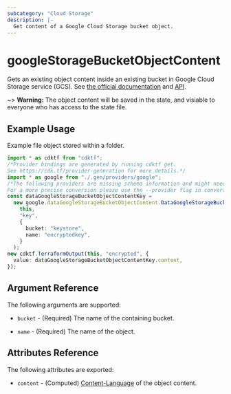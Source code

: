 ```yaml
---
subcategory: "Cloud Storage"
description: |-
  Get content of a Google Cloud Storage bucket object.
---
```


# googleStorageBucketObjectContent

Gets an existing object content inside an existing bucket in Google Cloud Storage service (GCS).
See [the official documentation](https://cloud.google.com/storage/docs/key-terms#objects)
and
[API](https://cloud.google.com/storage/docs/json_api/v1/objects).

\~> **Warning:** The object content will be saved in the state, and visiable to everyone who has access to the state file.

## Example Usage

Example file object  stored within a folder.

```typescript
import * as cdktf from "cdktf";
/*Provider bindings are generated by running cdktf get.
See https://cdk.tf/provider-generation for more details.*/
import * as google from "./.gen/providers/google";
/*The following providers are missing schema information and might need manual adjustments to synthesize correctly: google.
For a more precise conversion please use the --provider flag in convert.*/
const dataGoogleStorageBucketObjectContentKey =
  new google.dataGoogleStorageBucketObjectContent.DataGoogleStorageBucketObjectContent(
    this,
    "key",
    {
      bucket: "keystore",
      name: "encryptedkey",
    }
  );
new cdktf.TerraformOutput(this, "encrypted", {
  value: dataGoogleStorageBucketObjectContentKey.content,
});

```

## Argument Reference

The following arguments are supported:

*   `bucket` - (Required) The name of the containing bucket.

*   `name` - (Required) The name of the object.

## Attributes Reference

The following attributes are exported:

* `content` - (Computed) [Content-Language](https://tools.ietf.org/html/rfc7231#section-3.1.3.2) of the object content.
